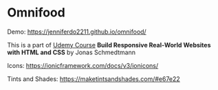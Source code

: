 # Omnifood

Demo: https://jenniferdo2211.github.io/omnifood/

This is a part of [Udemy Course](https://www.udemy.com/course/design-and-develop-a-killer-website-with-html5-and-css3/)
**Build Responsive Real-World Websites with HTML and CSS** by Jonas Schmedtmann

Icons: https://ionicframework.com/docs/v3/ionicons/

Tints and Shades: https://maketintsandshades.com/#e67e22

